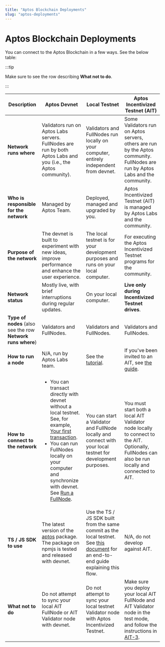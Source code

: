 ```yaml
---
title: "Aptos Blockchain Deployments"
slug: "aptos-deployments"
---
```


# Aptos Blockchain Deployments

You can connect to the Aptos Blockchain in a few ways. See the below table:

:::tip

Make sure to see the row describing **What not to do**.

:::

|Description | Aptos Devnet | Local Testnet | Aptos Incentivized Testnet (AIT)|
|---|---|---|---|
|**Network runs where**| Validators run on Aptos Labs servers. FullNodes are run by both Aptos Labs and you (i.e., the Aptos community).| Validators and FullNodes run locally on your computer, entirely independent from devnet. | Some Validators run on Aptos servers, others are run by the Aptos community. FullNodes are run by Aptos Labs and the community.|
|**Who is responsible for the network**|Managed by Aptos Team. | Deployed, managed and upgraded by you.| Aptos Incentivized Testnet (AIT) is managed by Aptos Labs and the community.|
|**Purpose of the network**|The devnet is built to experiment with new ideas, improve performance and enhance the user experience.| The local testnet is for your development purposes and runs on your local computer.| For executing the Aptos Incentivized Testnet programs for the community.|
|**Network status**|Mostly live, with brief interruptions during regular updates. | On your local computer. | **Live only during Incentivized Testnet drives**. |
|**Type of nodes** (also see the row **Network runs where**) |Validators and FullNodes. | Validators and FullNodes. | Validators and FullNodes.|
|**How to run a node**| N/A, run by Aptos Labs team. | See the [tutorial](local-testnet/using-cli-to-run-a-local-testnet.md). | If you've been invited to an AIT, see [the guide](ait/index.md).|
|**How to connect to the network**|<ul><li> You can transact directly with devnet without a local testnet. See, for example, [Your first transaction](../tutorials/first-transaction.md).</li><li> You can run FullNodes locally on your computer and synchronize with devnet. See [Run a FullNode](/nodes/full-node/public-fullnode).</li></ul>| You can start a Validator and FullNode locally and connect with your local testnet for development purposes. | You must start both a local AIT Validator node locally to connect to the AIT. Optionally, FullNodes can also be run locally and connected to AIT.|
|**TS / JS SDK to use**|The latest version of the [aptos](https://www.npmjs.com/package/aptos) package. The package on npmjs is tested and released with devnet. | Use the TS / JS SDK built from the same commit as the local testnet. See [this document](../guides/local-testnet-dev-flow) for an end-to-end guide explaining this flow. | N/A, do not develop against AIT. |
|**What not to do**| Do not attempt to sync your local AIT FullNode or AIT Validator node with devnet. | Do not attempt to sync your local testnet Validator node with Aptos Incentivized Testnet. | Make sure you deploy your local AIT FullNode and AIT Validator node in the test mode, and follow the instructions in [AIT-3](/nodes/ait/ait-3).|

